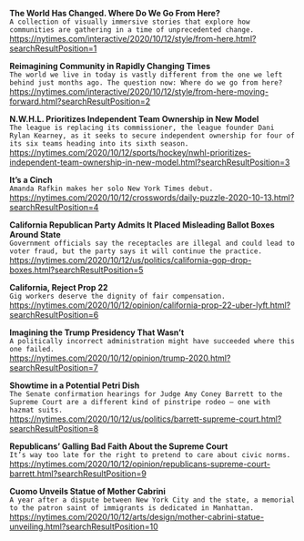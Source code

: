 **The World Has Changed. Where Do We Go From Here?**\
`A collection of visually immersive stories that explore how communities are gathering in a time of unprecedented change.`\
https://nytimes.com/interactive/2020/10/12/style/from-here.html?searchResultPosition=1

**Reimagining Community in Rapidly Changing Times**\
`The world we live in today is vastly different from the one we left behind just months ago. The question now: Where do we go from here?`\
https://nytimes.com/interactive/2020/10/12/style/from-here-moving-forward.html?searchResultPosition=2

**N.W.H.L. Prioritizes Independent Team Ownership in New Model**\
`The league is replacing its commissioner, the league founder Dani Rylan Kearney, as it seeks to secure independent ownership for four of its six teams heading into its sixth season.`\
https://nytimes.com/2020/10/12/sports/hockey/nwhl-prioritizes-independent-team-ownership-in-new-model.html?searchResultPosition=3

**It’s a Cinch**\
`Amanda Rafkin makes her solo New York Times debut.`\
https://nytimes.com/2020/10/12/crosswords/daily-puzzle-2020-10-13.html?searchResultPosition=4

**California Republican Party Admits It Placed Misleading Ballot Boxes Around State**\
`Government officials say the receptacles are illegal and could lead to voter fraud, but the party says it will continue the practice.`\
https://nytimes.com/2020/10/12/us/politics/california-gop-drop-boxes.html?searchResultPosition=5

**California, Reject Prop 22**\
`Gig workers deserve the dignity of fair compensation.`\
https://nytimes.com/2020/10/12/opinion/california-prop-22-uber-lyft.html?searchResultPosition=6

**Imagining the Trump Presidency That Wasn’t**\
`A politically incorrect administration might have succeeded where this one failed.`\
https://nytimes.com/2020/10/12/opinion/trump-2020.html?searchResultPosition=7

**Showtime in a Potential Petri Dish**\
`The Senate confirmation hearings for Judge Amy Coney Barrett to the Supreme Court are a different kind of pinstripe rodeo — one with hazmat suits.`\
https://nytimes.com/2020/10/12/us/politics/barrett-supreme-court.html?searchResultPosition=8

**Republicans’ Galling Bad Faith About the Supreme Court**\
`It’s way too late for the right to pretend to care about civic norms.`\
https://nytimes.com/2020/10/12/opinion/republicans-supreme-court-barrett.html?searchResultPosition=9

**Cuomo Unveils Statue of Mother Cabrini**\
`A year after a dispute between New York City and the state, a memorial to the patron saint of immigrants is dedicated in Manhattan.`\
https://nytimes.com/2020/10/12/arts/design/mother-cabrini-statue-unveiling.html?searchResultPosition=10


